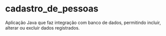 # cadastro_de_pessoas
Aplicação Java que faz integração com banco de dados, permitindo incluir, alterar ou excluir dados registrados.

